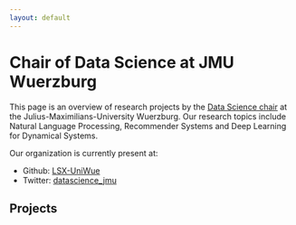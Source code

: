```yaml
---
layout: default
---
```


# Chair of Data Science at JMU Wuerzburg

This page is an overview of research projects by the [Data Science chair](https://www.informatik.uni-wuerzburg.de/datascience/home/) at the Julius-Maximilians-University Wuerzburg.
Our research topics include Natural Language Processing, Recommender Systems and Deep Learning for Dynamical Systems.

Our organization is currently present at:
* Github: [LSX-UniWue](https://www.github.com/LSX-UniWue)
* Twitter: [datascience_jmu](https://twitter.com/datascience_jmu)

## Projects

<div id="projects-list"></div>

<script>
  const projects = document.getElementById("projects-list");
  
  let htmlString = "";
  fetch("https://api.github.com/users/LSX-UniWue/repos").then(data => data.json()).then(json => {
    // sort array based on name of repo
    json.sort((a, b) => a.name.toLowerCase() > b.name.toLowerCase() ? 1 : -1);

    // create string
    for(let repo of json){
      if(repo.name == "LSX-UniWue.github.io"){
        continue
      }
  
      htmlString += "<h3><a href='" + repo.html_url + "'>" + repo.name + "</a></h3><p>" + repo.description + "</p>";
    }

    // update html
    projects.innerHTML = htmlString;
  });
</script>
